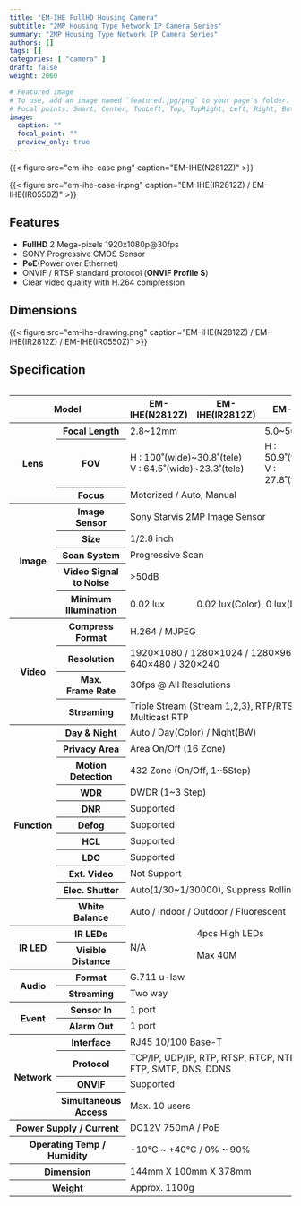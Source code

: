 ```yaml
---
title: "EM-IHE FullHD Housing Camera"
subtitle: "2MP Housing Type Network IP Camera Series"
summary: "2MP Housing Type Network IP Camera Series"
authors: []
tags: []
categories: [ "camera" ]
draft: false
weight: 2060

# Featured image
# To use, add an image named `featured.jpg/png` to your page's folder.
# Focal points: Smart, Center, TopLeft, Top, TopRight, Left, Right, BottomLeft, Bottom, BottomRight.
image:
  caption: ""
  focal_point: ""
  preview_only: true
---
```


<div class="container">
<div class="row justify-content-center align-items-center">
<div class="col-sm-6">

{{< figure src="em-ihe-case.png" caption="EM-IHE(N2812Z)" >}}

</div>
<div class="col-sm-6">

{{< figure src="em-ihe-case-ir.png" caption="EM-IHE(IR2812Z) / EM-IHE(IR0550Z)" >}}

</div>
</div>
</div>

## Features

- **FullHD** 2 Mega-pixels 1920x1080p@30fps
- SONY Progressive CMOS Sensor
- **PoE**(Power over Ethernet)
- ONVIF / RTSP standard protocol (**ONVIF Profile S**)
- Clear video quality with H.264 compression

## Dimensions

{{< figure src="em-ihe-drawing.png" caption="EM-IHE(N2812Z) / EM-IHE(IR2812Z) / EM-IHE(IR0550Z)" >}}

## Specification

<div style="overflow-x: auto">
<table class="spec">
<thead>
<tr>
<th colspan="2">Model</th>
<th>EM-IHE(N2812Z)</th>
<th>EM-IHE(IR2812Z)</th>
<th>EM-IHE(IR0550Z)</th>
</tr>
</thead>
<tbody>
<tr>
<th rowspan="3">Lens</th>
<th>Focal Length</th>
<td colspan="2">2.8~12mm</td>
<td>5.0~50mm</td>
</tr>
<tr>
<th>FOV</th>
<td colspan="2">H : 100˚(wide)~30.8˚(tele)<br>V : 64.5˚(wide)~23.3˚(tele)</td>
<td>H : 50.9˚(wide)~7.6˚(tele)<br>V : 27.8˚(wide)~4.3˚(tele)</td>
</tr>
<tr>
<th>Focus</th>
<td colspan="3">Motorized / Auto, Manual</td>
</tr>
<tr>
<th rowspan="5">Image</th>
<th>Image Sensor</th>
<td colspan="3">Sony Starvis 2MP Image Sensor</td>
</tr>
<tr>
<th>Size</th>
<td colspan="3">1/2.8 inch</td>
</tr>
<tr>
<th>Scan System</th>
<td colspan="3">Progressive Scan</td>
</tr>
<tr>
<th>Video Signal<br>to Noise</th>
<td colspan="3">&gt;50dB</td>
</tr>
<tr>
<th>Minimum<br>Illumination</th>
<td>0.02 lux</td>
<td colspan="2">0.02 lux(Color), 0 lux(BW, IR on)</td>
</tr>
<tr>
<th rowspan="4">Video</th>
<th>Compress<br>Format</th>
<td colspan="3">H.264 / MJPEG</td>
</tr>
<tr>
<th>Resolution</th>
<td colspan="3">1920×1080 / 1280×1024 / 1280×960 / 1280×720 / 640×480 / 320×240</td>
</tr>
<tr>
<th>Max.<br>Frame Rate</th>
<td colspan="3">30fps @ All Resolutions</td>
</tr>
<tr>
<th>Streaming</th>
<td colspan="3">Triple Stream (Stream 1,2,3), RTP/RTSP, UnicastRTP, Multicast RTP</td>
</tr>
<tr>
<th rowspan="11">Function</th>
<th>Day & Night</th>
<td colspan="3">Auto / Day(Color) / Night(BW)</td>
</tr>
<tr>
<th>Privacy Area</th>
<td colspan="3">Area On/Off (16 Zone)</td>
</tr>
<tr>
<th>Motion<br>Detection</th>
<td colspan="3">432 Zone (On/Off, 1~5Step)</td>
</tr>
<tr>
<th>WDR</th>
<td colspan="3">DWDR (1~3 Step)</td>
</tr>
<tr>
<th>DNR</th>
<td colspan="3">Supported</td>
</tr>
<tr>
<th>Defog</th>
<td colspan="3">Supported</td>
</tr>
<tr>
<th>HCL</th>
<td colspan="3">Supported</td>
</tr>
<tr>
<th>LDC</th>
<td colspan="3">Supported</td>
</tr>
<tr>
<th>Ext. Video</th>
<td colspan="3">Not Support</td>
</tr>
<tr>
<th>Elec. Shutter</th>
<td colspan="3">Auto(1/30~1/30000), Suppress Rolling, Manual</td>
</tr>
<tr>
<th>White Balance</th>
<td colspan="3">Auto / Indoor / Outdoor / Fluorescent</td>
</tr>
<tr>
<th rowspan="2">IR LED</th>
<th>IR LEDs</th>
<td rowspan="2">N/A</td>
<td colspan="2">4pcs High LEDs</td>
</tr>
<tr>
<th>Visible<br>Distance</th>
<td colspan="2">Max 40M</td>
</tr>
<tr>
<th rowspan="2">Audio</th>
<th>Format</th>
<td colspan="3">G.711 u-law</td>
</tr>
<tr>
<th>Streaming</th>
<td colspan="3">Two way</td>
</tr>
<tr>
<th rowspan="2">Event</th>
<th>Sensor In</th>
<td colspan="3">1 port</td>
</tr>
<tr>
<th>Alarm Out</th>
<td colspan="3">1 port</td>
</tr>
<tr>
<th rowspan="4">Network</th>
<th>Interface</th>
<td colspan="3">RJ45 10/100 Base-T</td>
</tr>
<tr>
<th>Protocol</th>
<td colspan="3">TCP/IP, UDP/IP, RTP, RTSP, RTCP, NTP, HTTP, DHCP, FTP, SMTP, DNS, DDNS</td>
</tr>
<tr>
<th>ONVIF</th>
<td colspan="3">Supported</td>
</tr>
<tr>
<th>Simultaneous<br>Access</th>
<td colspan="3">Max. 10 users</td>
</tr>
<tr>
<th colspan="2">Power Supply / Current</th>
<td colspan="3">DC12V 750mA / PoE</td>
</tr>
<tr>
<th colspan="2">Operating Temp / Humidity</th>
<td colspan="3">-10℃ ~ +40℃ / 0% ~ 90%</td>
</tr>
<tr>
<th colspan="2">Dimension</th>
<td colspan="3">144mm X 100mm X 378mm</td>
</tr>
<tr>
<th colspan="2">Weight</th>
<td colspan="3">Approx. 1100g</td>
</tr>
</tbody>
</table>
</div>
